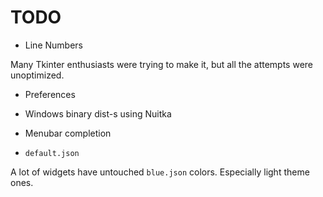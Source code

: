 # TODO

* Line Numbers

Many Tkinter enthusiasts were trying to make it, but all the attempts were unoptimized.

* Preferences


* Windows binary dist-s using Nuitka


* Menubar completion


* `default.json`  

A lot of widgets have untouched `blue.json` colors. Especially light theme ones.
